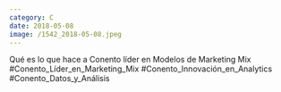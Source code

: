 ```yaml
--- 
category: C 
date: 2018-05-08 
image: /1542_2018-05-08.jpeg 
--- 
```


Qué es lo que hace a Conento líder en Modelos de Marketing Mix #Conento_Líder_en_Marketing_Mix 	#Conento_Innovación_en_Analytics	#Conento_Datos_y_Análisis